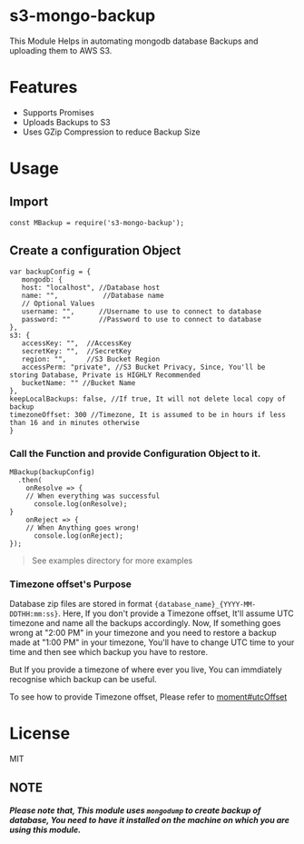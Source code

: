 # s3-mongo-backup
This Module Helps in automating mongodb database Backups and uploading them to AWS S3.

# Features

- Supports Promises
- Uploads Backups to S3
- Uses GZip Compression to reduce Backup Size

# Usage

## Import 

    const MBackup = require('s3-mongo-backup');

## Create a configuration Object

    var backupConfig = {
       mongodb: {
       host: "localhost", //Database host
       name: "",           //Database name
       // Optional Values 
       username: "",      //Username to use to connect to database
       password: ""       //Password to use to connect to database
    },
    s3: {
       accessKey: "",  //AccessKey
       secretKey: "",  //SecretKey
       region: "",     //S3 Bucket Region
       accessPerm: "private", //S3 Bucket Privacy, Since, You'll be storing Database, Private is HIGHLY Recommended
       bucketName: "" //Bucket Name
    },
    keepLocalBackups: false, //If true, It will not delete local copy of backup
    timezoneOffset: 300 //Timezone, It is assumed to be in hours if less than 16 and in minutes otherwise
    }

### Call the Function and provide Configuration Object to it. 


    MBackup(backupConfig)
      .then(
        onResolve => {
        // When everything was successful
          console.log(onResolve);
    }
        onReject => {
        // When Anything goes wrong!
          console.log(onReject);
    });

> See examples directory for more examples

### Timezone offset's Purpose

Database zip files are stored in format `{database_name}_{YYYY-MM-DDTHH:mm:ss}`. Here, If you don't provide a Timezone offset, It'll assume UTC timezone and name all the backups accordingly. Now, If something goes wrong at "2:00 PM" in your timezone and you need to restore a backup made at "1:00 PM" in your timezone, You'll have to change UTC time to your time and then see which backup you have to restore. 

But If you provide a timezone of where ever you live, You can immdiately recognise which backup can be useful. 

To see how to provide Timezone offset, Please refer to [moment#utcOffset](http://momentjs.com/docs/#/manipulating/utc-offset/)

# License

MIT


## NOTE

##### Please note that, This module uses `mongodump` to create backup of database, You need to have it installed on the machine on which you are using this module. 
